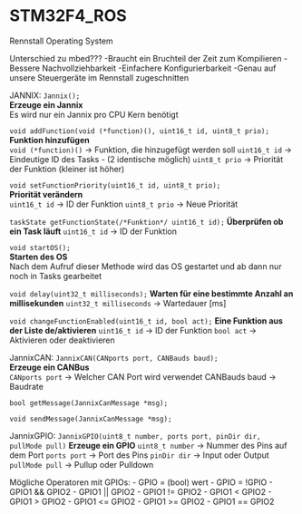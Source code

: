 # STM32F4_ROS
Rennstall Operating System

Unterschied zu mbed???
-Braucht ein Bruchteil der Zeit zum Kompilieren
-Bessere Nachvollziehbarkeit
-Einfachere Konfigurierbarkeit
-Genau auf unsere Steuergeräte im Rennstall zugeschnitten

JANNIX:
`Jannix();`  
    **Erzeuge ein Jannix**  
    Es wird nur ein Jannix pro CPU Kern benötigt  

`void addFunction(void (*function)(), uint16_t id, uint8_t prio);`  
    **Funktion hinzufügen**  
    `void (*function)()`  ->  Funktion, die hinzugefügt werden soll
    `uint16_t id`         ->  Eindeutige ID des Tasks - (2 identische möglich)
    `uint8_t prio`        ->  Priorität der Funktion (kleiner ist höher)

`void setFunctionPriority(uint16_t id, uint8_t prio);`  
    **Priorität verändern**  
    `uint16_t id`        ->   ID der Funktion
    `uint8_t prio`       ->   Neue Priorität  

`taskState getFunctionState(/*Funktion*/ uint16_t id);`
    **Überprüfen ob ein Task läuft**
    `uint16_t id`        ->   ID der Funktion

`void startOS();`  
    **Starten des OS**  
    Nach dem Aufruf dieser Methode wird das OS gestartet und ab dann nur noch in Tasks gearbeitet

`void delay(uint32_t milliseconds);`
    **Warten für eine bestimmte Anzahl an millisekunden**
    `uint32_t milliseconds` ->  Wartedauer [ms]

`void changeFunctionEnabled(uint16_t id, bool act);`
    **Eine Funktion aus der Liste de/aktivieren**
    `uint16_t id`        ->  ID der Funktion
    `bool act`           ->  Aktivieren oder deaktivieren

JannixCAN:
`JannixCAN(CANports port, CANBauds baud);`  
    **Erzeuge ein CANBus**  
    `CANports port`      ->  Welcher CAN Port wird verwendet
    CANBauds baud        ->  Baudrate

`bool getMessage(JannixCanMessage *msg);`

`void sendMessage(JannixCanMessage *msg);`

JannixGPIO:
`JannixGPIO(uint8_t number, ports port, pinDir dir, pullMode pull)`
    **Erzeuge ein GPIO**
    `uint8_t number`     ->  Nummer des Pins auf dem Port
    `ports port`         ->  Port des Pins
    `pinDir dir`         ->  Input oder Output
    `pullMode pull`      ->  Pullup oder Pulldown

Mögliche Operatoren mit GPIOs:
    - GPIO = (bool) wert
    - GPIO = !GPIO
    - GPIO1 && GPIO2
    - GPIO1 || GPIO2
    - GPIO1 != GPIO2
    - GPIO1 < GPIO2
    - GPIO1 > GPIO2
    - GPIO1 <= GPIO2
    - GPIO1 >= GPIO2
    - GPIO1 == GPIO2

